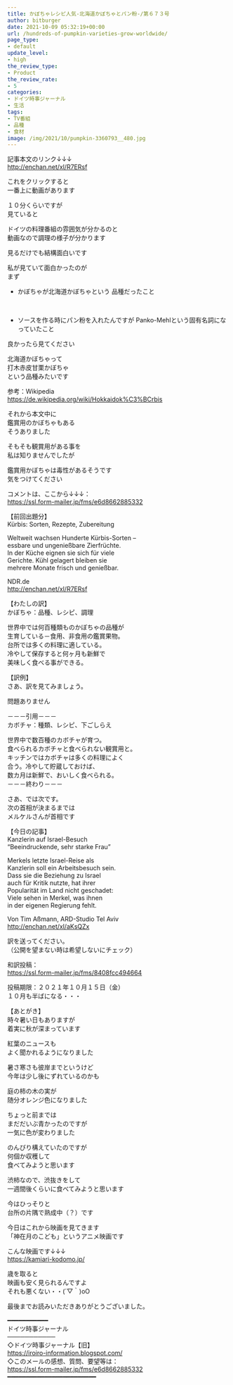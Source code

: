 ```yaml
---
title: かぼちゃレシピ人気-北海道かぼちゃとパン粉-/第６７３号
author: bitburger
date: 2021-10-09 05:32:19+00:00
url: /hundreds-of-pumpkin-varieties-grow-worldwide/
page_type:
- default
update_level:
- high
the_review_type:
- Product
the_review_rate:
- 5
categories:
- ドイツ時事ジャーナル
- 生活
tags:
- TV番組
- 品種
- 食材
image: /img/2021/10/pumpkin-3360793__480.jpg
---
```

記事本文のリンク↓↓↓  
<http://enchan.net/xl/R7ERsf>  
  
これをクリックすると  
一番上に動画があります  
  
１０分くらいですが  
見ていると  
  
ドイツの料理番組の雰囲気が分かるのと  
動画なので調理の様子が分かります  
  
見るだけでも結構面白いです  
  
私が見ていて面白かったのが  
まず  
  


<li style="list-style-type: none;">
  <ul>
    <li>
      かぼちゃが北海道かぼちゃという 品種だったこと
    </li>
  </ul>
</li>

&nbsp;

<li style="list-style-type: none;">
  <ul>
    <li>
      ソースを作る時にパン粉を入れたんですが Panko-Mehlという固有名詞になっていたこと
    </li>
  </ul>
</li>

  
  
  
  
良かったら見てください  
  
北海道かぼちゃって  
打木赤皮甘栗かぼちゃ  
という品種みたいです  
  
参考：Wikipedia  
<https://de.wikipedia.org/wiki/Hokkaidok%C3%BCrbis>  
  
それから本文中に  
鑑賞用のかぼちゃもある  
そうありました  
  
そもそも観賞用がある事を  
私は知りませんでしたが  
  
鑑賞用かぼちゃは毒性があるそうです  
気をつけてください  
  
  
コメントは、ここから↓↓↓：  
<https://ssl.form-mailer.jp/fms/e6d8662885332>  
  
【前回出題分】  
Kürbis: Sorten, Rezepte, Zubereitung  
  
Weltweit wachsen Hunderte Kürbis-Sorten &#8211;  
essbare und ungenießbare Zierfrüchte.  
In der Küche eignen sie sich für viele  
Gerichte. Kühl gelagert bleiben sie  
mehrere Monate frisch und genießbar.  
  
NDR.de  
<http://enchan.net/xl/R7ERsf>  
  
  
【わたしの訳】  
かぼちゃ：品種、レシピ、調理  
  
世界中では何百種類ものかぼちゃの品種が  
生育している－食用、非食用の鑑賞果物。  
台所では多くの料理に適している。  
冷やして保存すると何ヶ月も新鮮で  
美味しく食べる事ができる。  
  
  
【訳例】  
さあ、訳を見てみましょう。  
  
問題ありません  
  
－－－引用－－－  
カボチャ：種類、レシピ、下ごしらえ  
  
世界中で数百種のカボチャが育つ。  
食べられるカボチャと食べられない観賞用と。  
キッチンではカボチャは多くの料理によく  
合う。冷やして貯蔵しておけば、  
数カ月は新鮮で、おいしく食べられる。  
－－－終わり－－－  
  
  
さあ、では次です。  
次の首相が決まるまでは  
メルケルさんが首相です  
  
【今日の記事】  
Kanzlerin auf Israel-Besuch  
&#8220;Beeindruckende, sehr starke Frau&#8221;  
  
Merkels letzte Israel-Reise als  
Kanzlerin soll ein Arbeitsbesuch sein.  
Dass sie die Beziehung zu Israel  
auch für Kritik nutzte, hat ihrer  
Popularität im Land nicht geschadet:  
Viele sehen in Merkel, was ihnen  
in der eigenen Regierung fehlt.  
  
Von Tim Aßmann, ARD-Studio Tel Aviv  
<http://enchan.net/xl/aKsQZx>  
  
訳を送ってください。  
（公開を望まない時は希望しないにチェック）  
  
和訳投稿：  
 <https://ssl.form-mailer.jp/fms/8408fcc494664>  
  
投稿期限：２０２１年１０月１５日（金）  
１０月も半ばになる・・・  
  
【あとがき】  
時々暑い日もありますが  
着実に秋が深まっています  
  
紅葉のニュースも  
よく聞かれるようになりました  
  
暑さ寒さも彼岸までというけど  
今年は少し後にずれているのかも  
  
庭の柿の木の実が  
随分オレンジ色になりました  
  
ちょっと前までは  
まだだいぶ青かったのですが  
一気に色が変わりました  
  
のんびり構えていたのですが  
何個か収穫して  
食べてみようと思います  
  
渋柿なので、渋抜きをして  
一週間後くらいに食べてみようと思います  
  
今はひっそりと  
台所の片隅で熟成中（？）です  
  
今日はこれから映画を見てきます  
「神在月のこども」というアニメ映画です  
  
こんな映画です↓↓↓  
<https://kamiari-kodomo.jp/>  
  
歳を取ると  
映画も安く見られるんですよ  
それも悪くない・・(´▽｀)oO  
  
  
最後までお読みいただきありがとうございました。  
  
━━━━━━━━━━━  
ドイツ時事ジャーナル  
───────────  
◇ドイツ時事ジャーナル【旧】  
<https://iroiro-information.blogspot.com/>  
◇このメールの感想、質問、要望等は：  
<https://ssl.form-mailer.jp/fms/e6d8662885332>  
━━━━━━━━━━━━━━━━━━━━━━━━